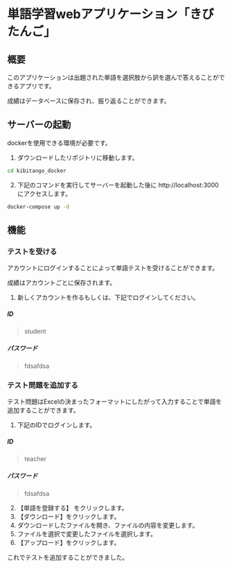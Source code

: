 # 単語学習webアプリケーション「きびたんご」

## 概要
このアプリケーションは出題された単語を選択肢から訳を選んで答えることができるアプリです。

成績はデータベースに保存され、振り返ることができます。

## サーバーの起動
dockerを使用できる環境が必要です。

1. ダウンロードしたリポジトリに移動します。
```bash
cd kibitango_docker
```

2. 下記のコマンドを実行してサーバーを起動した後に
http://localhost:3000
にアクセスします。

```bash
docker-compose up -d
```

## 機能

### テストを受ける
アカウントにログインすることによって単語テストを受けることができます。

成績はアカウントごとに保存されます。

1. 新しくアカウントを作るもしくは、下記でログインしてください。

##### ID
>student

##### パスワード
>fdsafdsa

### テスト問題を追加する
テスト問題はExcelの決まったフォーマットにしたがって入力することで単語を追加することができます。

1. 下記のIDでログインします。
##### ID
>teacher

##### パスワード
>fdsafdsa

2. 【単語を登録する】 をクリックします。
3. 【ダウンロード】をクリックします。
4. ダウンロードしたファイルを開き、ファイルの内容を変更します。
5. ファイルを選択で変更したファイルを選択します。
6. 【アップロード】をクリックします。

これでテストを追加することができました。
